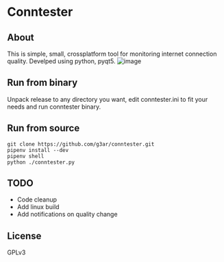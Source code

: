 # Conntester
## About
This is simple, small, crossplatform tool for monitoring internet 
connection quality. Develped using python, pyqt5.
![image](https://user-images.githubusercontent.com/6010030/114169560-66654d80-993a-11eb-9c1f-66e859a8c032.png)
## Run from binary
Unpack release to any directory you want, edit conntester.ini to 
fit your needs and run conntester binary.
## Run from source
```
git clone https://github.com/g3ar/conntester.git
pipenv install --dev
pipenv shell
python ./conntester.py
```
## TODO
* Code cleanup
* Add linux build
* Add notifications on quality change
## License
GPLv3
